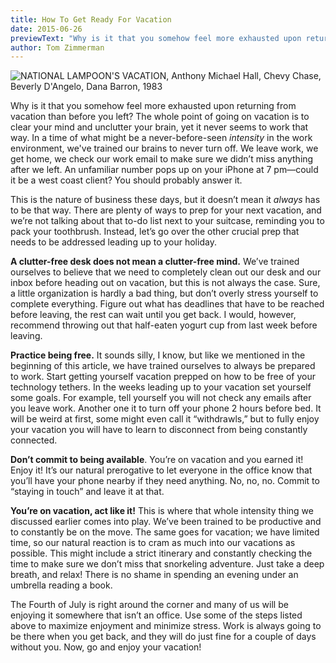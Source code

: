 ```yaml
---
title: How To Get Ready For Vacation
date: 2015-06-26
previewText: "Why is it that you somehow feel more exhausted upon returning from vacation than before you left? The whole point of going on vacation is to clear your mind and unclutter your brain, yet it never seems to work that way. In a time of what might be a never-before-seen intensity in the work environment, we've trained our brains to never turn off. We leave work, we get home, we check our work email to make sure we didn’t miss anything after we left. An unfamiliar number pops up on your iPhone at 7 pm—could it be a west coast client? You should probably answer it."
author: Tom Zimmerman
---
```


![NATIONAL LAMPOON'S VACATION, Anthony Michael Hall, Chevy Chase, Beverly D'Angelo, Dana Barron, 1983](msdnala_ec001_h-1024x683.webp)

Why is it that you somehow feel more exhausted upon returning from vacation than before you left? The whole point of going on vacation is to clear your mind and unclutter your brain, yet it never seems to work that way. In a time of what might be a never-before-seen _intensity_ in the work environment, we've trained our brains to never turn off. We leave work, we get home, we check our work email to make sure we didn’t miss anything after we left. An unfamiliar number pops up on your iPhone at 7 pm—could it be a west coast client? You should probably answer it.

This is the nature of business these days, but it doesn’t mean it _always_ has to be that way. There are plenty of ways to prep for your next vacation, and we’re not talking about that to-do list next to your suitcase, reminding you to pack your toothbrush. Instead, let’s go over the other crucial prep that needs to be addressed leading up to your holiday.

**A clutter-free desk does not mean a clutter-free mind.** We’ve trained ourselves to believe that we need to completely clean out our desk and our inbox before heading out on vacation, but this is not always the case. Sure, a little organization is hardly a bad thing, but don’t overly stress yourself to complete everything. Figure out what has deadlines that have to be reached before leaving, the rest can wait until you get back. I would, however, recommend throwing out that half-eaten yogurt cup from last week before leaving.

**Practice being free.** It sounds silly, I know, but like we mentioned in the beginning of this article, we have trained ourselves to always be prepared to work. Start getting yourself vacation prepped on how to be free of your technology tethers. In the weeks leading up to your vacation set yourself some goals. For example, tell yourself you will not check any emails after you leave work. Another one it to turn off your phone 2 hours before bed. It will be weird at first, some might even call it “withdrawls,” but to fully enjoy your vacation you will have to learn to disconnect from being constantly connected.

**Don’t commit to being available**. You’re on vacation and you earned it! Enjoy it! It’s our natural prerogative to let everyone in the office know that you’ll have your phone nearby if they need anything. No, no, no. Commit to “staying in touch” and leave it at that.

**You’re on vacation, act like it!** This is where that whole intensity thing we discussed earlier comes into play. We’ve been trained to be productive and to constantly be on the move. The same goes for vacation; we have limited time, so our natural reaction is to cram as much into our vacations as possible. This might include a strict itinerary and constantly checking the time to make sure we don’t miss that snorkeling adventure. Just take a deep breath, and relax! There is no shame in spending an evening under an umbrella reading a book.

The Fourth of July is right around the corner and many of us will be enjoying it somewhere that isn’t an office. Use some of the steps listed above to maximize enjoyment and minimize stress. Work is always going to be there when you get back, and they will do just fine for a couple of days without you. Now, go and enjoy your vacation!